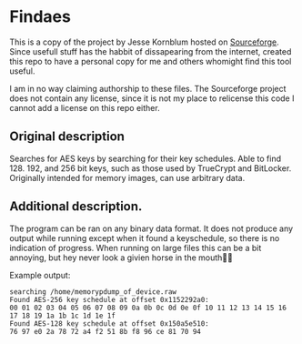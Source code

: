 # Findaes
This is a copy of the project by Jesse Kornblum hosted on [Sourceforge](https://sourceforge.net/projects/findaes/).
Since usefull stuff has the habbit of dissapearing from the internet, created this repo to have a personal copy for me and others whomight find this tool useful.

I am in no way claiming authorship to these files. The Sourceforge project does not contain any license, since it is not my place to relicense this code I cannot add a license on this repo either.

## Original description
Searches for AES keys by searching for their key schedules. Able to find 128. 192, and 256 bit keys, such as those used by TrueCrypt and BitLocker. Originally intended for memory images, can use arbitrary data.

## Additional description.
The program can be ran on any binary data format. It does not produce any output while running except when it found a keyschedule, so there is no indication of progress.
When running on large files this can be a bit annoying, but hey never look a givien horse in the mouth🤷‍♀️

Example output:
```
searching /home/memorypdump_of_device.raw
Found AES-256 key schedule at offset 0x1152292a0: 
00 01 02 03 04 05 06 07 08 09 0a 0b 0c 0d 0e 0f 10 11 12 13 14 15 16 17 18 19 1a 1b 1c 1d 1e 1f
Found AES-128 key schedule at offset 0x150a5e510: 
76 97 e0 2a 78 72 a4 f2 51 8b f8 96 ce 81 70 94
```
